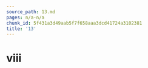 ```yaml
---
source_path: 13.md
pages: n/a-n/a
chunk_id: 5f431a3d49aab5f7f658aaa3dcd41724a3102381
title: '13'
---
```

# viii

